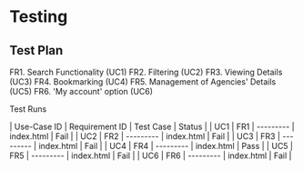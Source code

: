 # Testing

## Test Plan

FR1. Search Functionality (UC1)
FR2. Filtering (UC2)
FR3. Viewing Details (UC3)
FR4. Bookmarking (UC4)
FR5. Management of Agencies' Details (UC5)
FR6. 'My account' option (UC6)

Test Runs


| Use-Case ID | Requirement ID | Test Case | Status |
| UC1         | FR1 | --------- | index.html | Fail |
| UC2         | FR2 | --------- | index.html | Fail |
| UC3         | FR3 | --------- | index.html | Fail |
| UC4         | FR4 | --------- | index.html | Pass |
| UC5         | FR5 | --------- | index.html | Fail |
| UC6         | FR6 | --------- | index.html | Fail |
